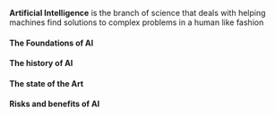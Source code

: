 **Artificial Intelligence** is the branch of science that deals with helping machines find solutions to complex problems in a human like fashion

#### The Foundations of AI



#### The history of AI


#### The state of the Art


#### Risks and benefits of AI
